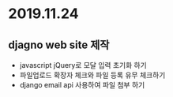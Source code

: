 # 2019.11.24



## djagno web site 제작

* javascript jQuery로 모달 입력 초기화 하기
* 파일업로드 확장자 체크와 파일 등록 유무 체크하기
* django email  api 사용하여 파일 첨부 하기



